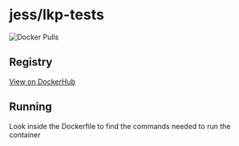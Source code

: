 # jess/lkp-tests

![Docker Pulls](https://img.shields.io/docker/pulls/jess/lkp-tests)



## Registry

[View on DockerHub](https://hub.docker.com/r/jess/lkp-tests)

## Running

Look inside the Dockerfile to find the commands needed to run the container
